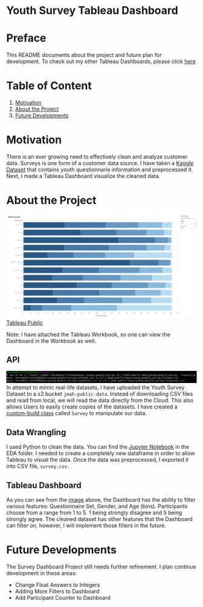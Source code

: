 # Youth Survey Tableau Dashboard 

# Preface 
This README documents about the project and future plan for development. To check out my other Tableau Dashboards, please click [here](https://github.com/AspiringDSer/COVID19_Tableau_Dashboard)

# Table of Content 
1. [Motivation](#Motivation)
2. [About the Project](#About-the-Project)
3. [Future Developments](#Future)

# Motivation <a name='Motivation'></a>
There is an ever growing need to effectively clean and analyze customer data. Surveys is one form of a customer data source. I have taken a [Kaggle Dataset](https://www.kaggle.com/miroslavsabo/young-people-survey) that contains youth questionnarie information and preprocessed it. Next, I made a Tableau Dashboard visualize the cleaned data.  

# About the Project <a name='About-the-Project'></a>
![Survey Dashboard](./images/youthsurvey_dashboard.PNG)
[Tableau Public](https://public.tableau.com/views/YouthSurvey_16293005874810/Dashboard1?:language=en-US&publish=yes&:display_count=n&:origin=viz_share_link)

Note: I have attached the Tableau Workbook, so one can view the Dashboard in the Workbook as well.

## API 

![Uploading Dataset to S3](./images/local_awscli_s3.PNG)
In attempt to mimic real-life datasets, I have uploaded the Youth Survey Dataset to a s3 bucket `jmah-public-data`. Instead of downloading CSV files and read from local, we will read the data directly from the Cloud. This also allows Users to easily create copies of the datasets. I have created a [custom-build class](https://github.com/AspiringDSer/Youth-Survey_Tableau-Dashboard/blob/master/youth_survey/getsurvey.py) called `Survey` to manipulate our data. 

## Data Wrangling 

I used Python to clean the data. You can find the [Jupyter Notebook](https://github.com/AspiringDSer/Youth-Survey_Tableau-Dashboard/blob/master/EDA/survey-EDA.ipynb) in the EDA folder. I needed to create a completely new dataframe in order to allow Tableau to visual the data. Once the data was preprocessed, I exported it into CSV file, `survey.csv`.  

## Tableau Dashboard

As you can see from the [image](#About-the-Project) above, the Dashboard has the ability to filter various features: Questionnaire Set, Gender, and Age (bins). Participants choose from a range from 1 to 5. 1 being strongly disagree and 5 being strongly agree. The cleaned dataset has other features that the Dashboard can filter on, however, I will implement those filters in the future. 

# Future Developments <a name='Future'></a>
The Survey Dashboard Project still needs further refinement. I plan continue development in these areas:

* Change Float Answers to Integers 
* Adding More Filters to Dashboard
* Add Participant Counter to Dashboard 
